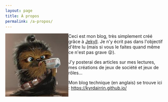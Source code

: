 ```yaml
---
layout: page
title: À propos
permalink: /a-propos/
---
```


<img align="left" class="avatar" src="/assets/img/avatar.jpeg">

Ceci est mon blog, très simplement créé grâce à [Jekyll](https://jekyllrb.com). Je n'y écrit pas dans l'objectif d'être lu (mais si vous le faites quand même ce n'est pas grave 😜).

J'y posterai des articles sur mes lectures, mes créations de jeux de société et jeux de rôles...

Mon blog technique (en anglais) se trouve ici : <https://kyrdairrin.github.io/>
